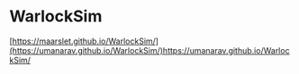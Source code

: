 # WarlockSim
[https://maarslet.github.io/WarlockSim/](https://umanarav.github.io/WarlockSim/)https://umanarav.github.io/WarlockSim/
